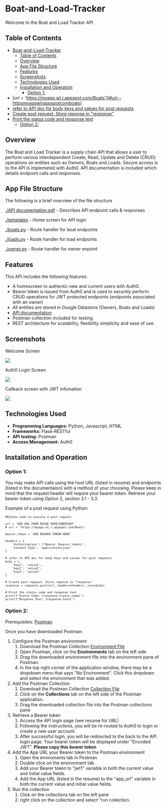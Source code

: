 # Boat-and-Load-Tracker

Welcome to the Boat and Load Tracker API

## Table of Contents
- [Boat-and-Load-Tracker](#boat-and-load-tracker)
  - [Table of Contents](#table-of-contents)
  - [Overview](#overview)
  - [App File Structure](#app-file-structure)
  - [Features](#features)
  - [Screenshots](#screenshots)
  - [Technologies Used](#technologies-used)
  - [Installation and Operation](#installation-and-operation)
    - [Option 1:](#option-1)
- [url = 'https://myapp.wl.r.appspot.com/Boats'](#url--httpsmyappwlrappspotcomboats)
- [refer to API doc for body keys and values for post requests](#refer-to-api-doc-for-body-keys-and-values-for-post-requests)
- [Create post request. Store reponse in "response"](#create-post-request-store-reponse-in-response)
- [Print the status code and response text](#print-the-status-code-and-response-text)
    - [Option 2:](#option-2)


## Overview

The Boat and Load Tracker is a supply chain API that allows a user to perform various interdependent Create, Read, Update and Delete (CRUD) operations on entities such as Owners, Boats and Loads. Secure access is to the API is implemeted with Auth0. API documentation is included which details endpoint calls and responses.

## App File Structure
The following is a brief overview of the file structure

[./API documentation.pdf](https://github.com/voyagerfan/Boat-and-Load-Tracker/blob/main/API%20documentation.pdf) - Describes API endpoint calls & responses

[./templates](https://github.com/voyagerfan/Boat-and-Load-Tracker/tree/main/templates) - Home screen for API login

[./boats.py](https://github.com/voyagerfan/Boat-and-Load-Tracker/blob/main/boats.py) - Route handler for boat endpoints

[./loads.py](https://github.com/voyagerfan/Boat-and-Load-Tracker/blob/main/loads.py) - Route handler for load endpoints

[./owner.py](https://github.com/voyagerfan/Boat-and-Load-Tracker/blob/main/owner.py) - Route handler for owner enpoint


## Features

This API includes the following features: 
* A homescreen to authentic new and current users with Auth0. 
* Bearer token is issued from Auth0 and is used to securely perform CRUD operations for JWT protected endpoints (endpoints associated with an owner)
* All entities are stored in Google Datastore (Owners, Boats and Loads)
* [API documentation](https://github.com/voyagerfan/Boat-and-Load-Tracker/blob/main/API%20documentation.pdf)
* Postman collection included for testing.
* REST architecture for scalability, flexibility simplicity and ease of use. 

## Screenshots
Welcome Screen

![](./screenshots/welcomescreen.png)

Auth0 Login Screen

![](./screenshots/auth0login2.png)


Callback screen with JWT infomation

![](./screenshots/JWTscreen2.png)





## Technologies Used

- **Programming Languages:** Python, Javascript, HTML
- **Frameworks:** Flask-RESTful
- **API testing:** Postman
- **Access Management:** Auth0



## Installation and Operation

### Option 1:
You may make API calls using the host URL (listed in resume) and endpoints (listed in the documentaion) with a method of your choosing. Please keep in mind that the request header will require your bearer token. Retrieve your bearer token using Option 2, section 3.1 - 3.3.

Example of a post request using Python:

<!DOCTYPE html>
<html lang="en">
<head>
    <meta charset="UTF-8">
</head>
<body>


<pre style="font-size:7pt;">
#Python code to execute a post request

url = 'ADD URL FROM RESUE HERE/ENDPOINT'
# url = 'https://myapp.wl.r.appspot.com/Boats' 

bearer_token = 'ADD BEARER TOKEN HERE'

headers = {
    'Authorization': f'Bearer {bearer_token}',
    'Content-Type': 'application/json'
}

# refer to API doc for body keys and values for post requests
body = {
    'key1': 'value1',
    'key2': 'value2',
    'key3': 'value3'
}

# Create post request. Store reponse in "response"
response = requests.post(url, headers=headers, json=body)

# Print the status code and response text
print(f'Status Code: {response.status_code}')
print(f'Response Text: {response.text}')
</pre>
</body>
</html>

### Option 2:
Prerequisites: <a href="https://www.postman.com/downloads" target="_blank">Postman</a>

Once you have downloaded Postman:
1. Configure the Postman environment
   1. Download the Postman Collection <a href="https://github.com/voyagerfan/Boat-and-Load-Tracker/blob/main/Postman_files" target="_blank">Environment File</a> 
   2. Open Postman, click on the **Environments** tab on the left side
   3. Drag the downloaded environment file into the environment pane of Postman.
   4. In the top right corner of the application window, there may be a dropdown menu that says "No Environment". Click this dropdown and select the environment that was added.
2. Add the Postman Collection
   1. Download the Postman Collection <a href="https://github.com/voyagerfan/Boat-and-Load-Tracker/blob/main/Postman_files" target="_blank">Collection File</a> 
   2. Click on the **Collections** tab on the left side of the Postman application.
   3. Drag the downloaded collection file into the Postman collections pane
3. Retrieve a Bearer token
   1. Access the API login page (see resume for URL)
   2. Following the instructions, you will be re-routed to Auth0 to login or create a new user account.
   3. After successful login, you will be redirected to the back to the API login page. Your bearer token will be displayed under "Encoded JWT". **Please copy this bearer token**
4. Add the App URL your Bearer token to the Postman environment
   1. Open the enviroments tab in Postman
   2. Double click on the environment tab.
   3. Add your Bearer token to "jwt1" variable in both the current value and initial value fields.
   4. Add the App URL (listed in the resume) to the "app_url" variable in both the current value and initial value fields.
5. Run the collection
   1. Click on the collections tab on the left pane
   2. right click on the collection and select "run collection.








